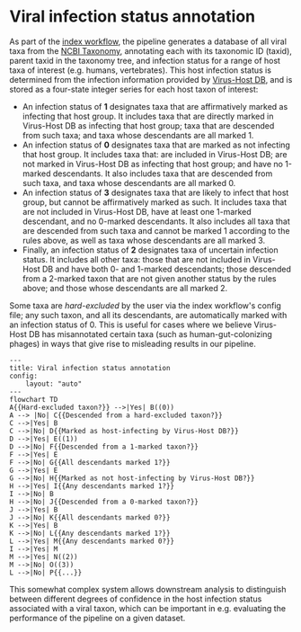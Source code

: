 # Viral infection status annotation

As part of the [index workflow](./index.md), the pipeline generates a database of all viral taxa from the [NCBI Taxonomy](https://www.ncbi.nlm.nih.gov/taxonomy), annotating each with its taxonomic ID (taxid), parent taxid in the taxonomy tree, and infection status for a range of host taxa of interest (e.g. humans, vertebrates). This host infection status is determined from the infection information provided by [Virus-Host DB](https://www.genome.jp/virushostdb/), and is stored as a four-state integer series for each host taxon of interest:

- An infection status of **1** designates taxa that are affirmatively marked as infecting that host group. It includes taxa that are directly marked in Virus-Host DB as infecting that host group; taxa that are descended from such taxa; and taxa whose descendants are all marked 1.
- An infection status of **0** designates taxa that are marked as not infecting that host group. It includes taxa that: are included in Virus-Host DB; are not marked in Virus-Host DB as infecting that host group; and have no 1-marked descendants. It also includes taxa that are descended from such taxa, and taxa whose descendants are all marked 0.
- An infection status of **3** designates taxa that are likely to infect that host group, but cannot be affirmatively marked as such. It includes taxa that are not included in Virus-Host DB, have at least one 1-marked descendant, and no 0-marked descendants. It also includes all taxa that are descended from such taxa and cannot be marked 1 according to the rules above, as well as taxa whose descendants are all marked 3.
- Finally, an infection status of **2** designates taxa of uncertain infection status. It includes all other taxa: those that are not included in Virus-Host DB and have both 0- and 1-marked descendants; those descended from a 2-marked taxon that are not given another status by the rules above; and those whose descendants are all marked 2.

Some taxa are *hard-excluded* by the user via the index workflow's config file; any such taxon, and all its descendants, are automatically marked with an infection status of 0. This is useful for cases where we believe Virus-Host DB has misannotated certain taxa (such as human-gut-colonizing phages) in ways that give rise to misleading results in our pipeline.

```mermaid
---
title: Viral infection status annotation
config:
    layout: "auto"
---
flowchart TD
A{{Hard-excluded taxon?}} -->|Yes| B((0))
A --> |No| C{{Descended from a hard-excluded taxon?}}
C -->|Yes| B
C -->|No| D{{Marked as host-infecting by Virus-Host DB?}}
D -->|Yes| E((1))
D -->|No| F{{Descended from a 1-marked taxon?}}
F -->|Yes| E
F -->|No| G{{All descendants marked 1?}}
G -->|Yes| E
G -->|No| H{{Marked as not host-infecting by Virus-Host DB?}}
H -->|Yes| I{{Any descendants marked 1?}}
I -->|No| B
H -->|No| J{{Descended from a 0-marked taxon?}}
J -->|Yes| B
J -->|No| K{{All descendants marked 0?}}
K -->|Yes| B
K -->|No| L{{Any descendants marked 1?}}
L -->|Yes| M{{Any descendants marked 0?}}
I -->|Yes| M
M -->|Yes| N((2))
M -->|No| O((3))
L -->|No| P{{...}}
```

This somewhat complex system allows downstream analysis to distinguish between different degrees of confidence in the host infection status associated with a viral taxon, which can be important in e.g. evaluating the performance of the pipeline on a given dataset. 

